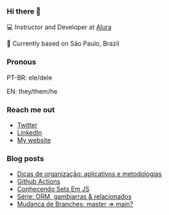 ### Hi there 👋

💻 Instructor and Developer at [Alura](https://alura.com.br)

🏡 Currently based on São Paulo, Brazil

### Pronous

PT-BR: ele/dele

EN: they/them/he

### Reach me out

- [Twitter](https://twitter.com/onhernandes)
- [LinkedIn](https://linkedin.com/in/onhernandes)
- [My website](https://onhernandes.dev)

### Blog posts

<!-- BLOG-POST-LIST:START -->
- [Dicas de organização: aplicativos e metodologias](https://onhernandes.dev/artigos/dicas-de-organizacao-apps-metodologias/)
- [Github Actions](https://onhernandes.dev/artigos/github-actions/)
- [Conhecendo Sets Em JS](https://onhernandes.dev/artigos/conhecendo-sets-em-js/)
- [Série: ORM, gambiarras & relacionados](https://onhernandes.dev/artigos/orm-gambiarra-relacionados/)
- [Mudanca de Branches: master => main?](https://onhernandes.dev/artigos/mudanca-de-branches-master-main/)
<!-- BLOG-POST-LIST:END -->
